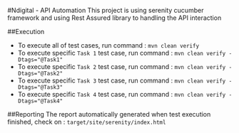 #Ndigital - API Automation
This project is using serenity cucumber framework and using Rest Assured library to handling the API interaction

##Execution
 - To execute all of test cases, run command : `mvn clean verify`
 - To execute specific `Task 1` test case, run command : `mvn clean verify -Dtags="@Task1"`
 - To execute specific `Task 2` test case, run command : `mvn clean verify -Dtags="@Task2"`
 - To execute specific `Task 3` test case, run command : `mvn clean verify -Dtags="@Task3"`
 - To execute specific `Task 4` test case, run command : `mvn clean verify -Dtags="@Task4"`

##Reporting
The report automatically generated when test execution finished, check on : `target/site/serenity/index.html`
